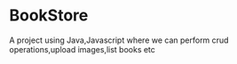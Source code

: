 # BookStore 

A project using Java,Javascript where we can perform crud operations,upload images,list books etc

